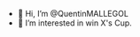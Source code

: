 - 👋 Hi, I’m @QuentinMALLEGOL
- 👀 I’m interested in win X's Cup. 

<!---
QuentinMALLEGOL/QuentinMALLEGOL is a ✨ special ✨ repository because its `README.md` (this file) appears on your GitHub profile.
You can click the Preview link to take a look at your changes.
--->
